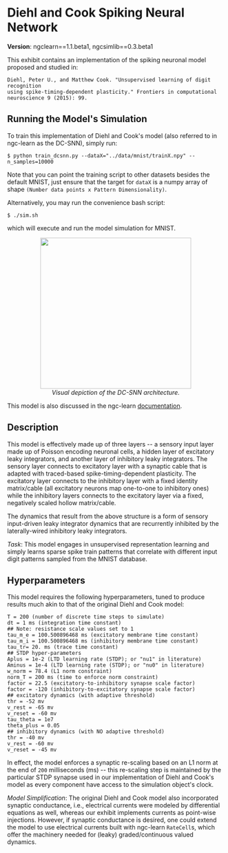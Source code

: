 # Diehl and Cook Spiking Neural Network

<b>Version</b>: ngclearn==1.1.beta1, ngcsimlib==0.3.beta1

This exhibit contains an implementation of the spiking neuronal model proposed
and studied in:

```
Diehl, Peter U., and Matthew Cook. "Unsupervised learning of digit recognition
using spike-timing-dependent plasticity." Frontiers in computational
neuroscience 9 (2015): 99.
```

## Running the Model's Simulation

To train this implementation of Diehl and Cook's model (also referred to
in ngc-learn as the DC-SNN), simply run:

```console
$ python train_dcsnn.py --dataX="../data/mnist/trainX.npy" --n_samples=10000
```

Note that you can point the training script to other datasets besides the
default MNIST, just ensure that the target for `dataX` is a numpy array of
shape `(Number data points x Pattern Dimensionality)`.

Alternatively, you may run the convenience bash script:

```console
$ ./sim.sh
```

which will execute and run the model simulation for MNIST.

<p align="center">
  <img height="350" src="fig/dcsnn_arch.jpg"><br>
  <i>Visual depiction of the DC-SNN architecture.</i>
</p>

This model is also discussed in the ngc-learn
<a href="https://ngc-learn.readthedocs.io/en/latest/museum/snn_dc.html">documentation</a>.

## Description

This model is effectively made up of three layers -- a sensory input layer made up
of Poisson encoding neuronal cells, a hidden layer of excitatory leaky integrators,
and another layer of inhibitory leaky integrators. The sensory layer connects to
excitatory layer with a synaptic cable that is adapted with traced-based
spike-timing-dependent plasticity. The excitatory layer connects to the inhibitory
layer with a fixed identity matrix/cable (all excitatory neurons map one-to-one to
inhibitory ones) while the inhibitory layers connects to the excitatory layer
via a fixed, negatively scaled hollow matrix/cable.

The dynamics that result from the above structure is a form of sensory input-driven
leaky integrator dynamics that are recurrently inhibited by the laterally-wired
inhibitory leaky integrators.

<i>Task</i>: This model engages in unsupervised representation learning and simply
learns sparse spike train patterns that correlate with different input digit patterns
sampled from the MNIST database.

## Hyperparameters

This model requires the following hyperparameters, tuned to produce results much akin
to that of the original Diehl and Cook model:

```
T = 200 (number of discrete time steps to simulate)
dt = 1 ms (integration time constant)
## Note: resistance scale values set to 1
tau_m_e = 100.500896468 ms (excitatory membrane time constant)
tau_m_i = 100.500896468 ms (inhibitory membrane time constant)
tau_tr= 20. ms (trace time constant)
## STDP hyper-parameters
Aplus = 1e-2 (LTD learning rate (STDP); or "nu1" in literature)
Aminus = 1e-4 (LTD learning rate (STDP); or "nu0" in literature)
w_norm = 78.4 (L1 norm constraint)
norm_T = 200 ms (time to enforce norm constraint)
factor = 22.5 (excitatory-to-inhibitory synapse scale factor)
factor = -120 (inhibitory-to-excitatory synapse scale factor)
## excitatory dynamics (with adaptive threshold)
thr = -52 mv
v_rest = -65 mv
v_reset = -60 mv
tau_theta = 1e7
theta_plus = 0.05
## inhibitory dynamics (with NO adaptive threshold)
thr = -40 mv
v_rest = -60 mv
v_reset = -45 mv
```

In effect, the model enforces a synaptic re-scaling based on an L1 norm
at the end of `200` milliseconds (ms) -- this re-scaling step is maintained
by the particular STDP synapse used in our implementation of Diehl and Cook's
model as every component have access to the simulation object's clock.

<i>Model Simplification</i>: The original Diehl and Cook model also incorporated
synaptic conductance, i.e., electrical currents were modeled by differential
equations as well, whereas our exhibit implements currents as point-wise
injections. However, if synaptic conductance is desired, one could extend the
model to use electrical currents built with ngc-learn `RateCell`s, which offer
the machinery needed for (leaky) graded/continuous valued dynamics.
